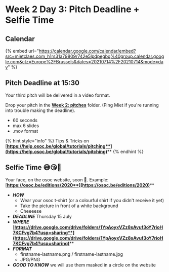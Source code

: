 # Week 2 Day 3: Pitch Deadline + Selfie Time

## Calendar

{% embed url="https://calendar.google.com/calendar/embed?src=mietclaes.com_h1rs31a79809r742e5lpdpegbg%40group.calendar.google.com&ctz=Europe%2FBrussels&dates=20210714%2F20210714&mode=day" %}

## Pitch Deadline at 15:30

Your third pitch will be delivered in a video format.

Drop your pitch in the [**Week 2: pitches**](https://drive.google.com/drive/folders/1L\_OB3MULf\_UiorCBZ-LwpKdAHaCTBSxH?usp=sharing) folder. (Ping Miet if you're running into trouble making the deadline).

* 60 seconds
* max 6 slides
* .mov format

{% hint style="info" %}
Tips & Tricks on [**https://help.osoc.be/global/tutorials/pitching**](https://help.osoc.be/global/tutorials/pitching)****
{% endhint %}

## Selfie Time 😅😘🐣

Your face, on the osoc website, soon 👀. Example: [**https://osoc.be/editions/2020**](https://osoc.be/editions/2020)****

* _**HOW**_
  * Wear your osoc t-shirt (or a colourful shirt if you didn't receive it yet)
  * Take the picture in front of a white background
  * Cheeeese
* _**DEADLINE**_  Thursday 15 July
* _**WHERE**_ [**https://drive.google.com/drive/folders/1YpAoyxVZz8sAvuf3oY7rioH7KCFvg7b4?usp=sharing**](https://drive.google.com/drive/folders/1YpAoyxVZz8sAvuf3oY7rioH7KCFvg7b4?usp=sharing)****
* _**FORMAT**_
  * firstname-lastname.png / firstname-lastname.jpg
  * JPG/PNG
* _**GOOD TO KNOW**_ we will use them masked in a circle on the website
